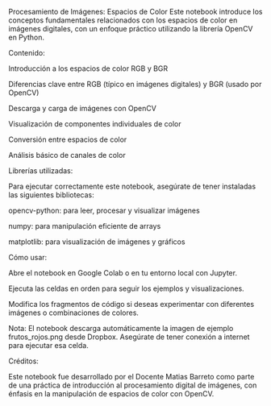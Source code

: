 Procesamiento de Imágenes: Espacios de Color
Este notebook introduce los conceptos fundamentales relacionados con los espacios de color en imágenes digitales, con un enfoque práctico utilizando la librería OpenCV en Python.

Contenido:

Introducción a los espacios de color RGB y BGR

Diferencias clave entre RGB (típico en imágenes digitales) y BGR (usado por OpenCV)

Descarga y carga de imágenes con OpenCV

Visualización de componentes individuales de color

Conversión entre espacios de color

Análisis básico de canales de color

Librerías utilizadas:

Para ejecutar correctamente este notebook, asegúrate de tener instaladas las siguientes bibliotecas:

opencv-python: para leer, procesar y visualizar imágenes

numpy: para manipulación eficiente de arrays

matplotlib: para visualización de imágenes y gráficos

Cómo usar:

Abre el notebook en Google Colab o en tu entorno local con Jupyter.

Ejecuta las celdas en orden para seguir los ejemplos y visualizaciones.

Modifica los fragmentos de código si deseas experimentar con diferentes imágenes o combinaciones de colores.

Nota: El notebook descarga automáticamente la imagen de ejemplo frutos_rojos.png desde Dropbox. Asegúrate de tener conexión a internet para ejecutar esa celda.

Créditos:

Este notebook fue desarrollado por el Docente Matias Barreto como parte de una práctica de introducción al procesamiento digital de imágenes, con énfasis en la manipulación de espacios de color con OpenCV.
